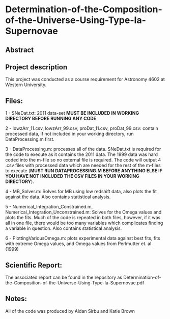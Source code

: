 # Determination-of-the-Composition-of-the-Universe-Using-Type-Ia-Supernovae

## Abstract

## Project description
This project was conducted as a course requirement for Astronomy 4602 at Western University.

## Files:

1 - SNeDat.txt: 2011 data-set **MUST BE INCLUDED IN WORKING DIRECTORY BEFORE RUNNING ANY CODE**

2 - lowzArr_11.csv, lowzArr_99.csv, proDat_11.csv, proDat_99.csv: contain processed data, if not included in your working
    directory, run DataProcessing.m first.

3 - DataProcessing.m: processes all of the data. SNeDat.txt is required for the code to execute as it contains the 2011 data.
    The 1999 data was hard coded into the m-file so no external file is required. The code will output 4 .csv files with
    processed data which are needed for the rest of the m-files to execute (**MUST RUN DATAPROCESSING.M BEFORE ANYTHING 
    ELSE IF YOU HAVE NOT INCLUDED THE CSV FILES IN YOUR WORKING DIRECTORY**).

4 - MB_Solver.m: Solves for MB using low redshift data, also plots the fit against the data. Also contains statistical analysis.

5 - Numerical_Integration_Constrained.m, Numerical_Integration_Unconstrained.m: Solves for the Omega values and plots the fits.
    Much of the code is repeated in both files, however, if it was all in one file, there would be too many variables which
    complicates finding a variable in question. Also contains statistical analysis.

6 - PlottingVariousOmega.m: plots experimental data against best fits, fits with extreme Omega values, and Omega values from
    Perlmutter et. al (1999)

## Scientific Report:

The associated report can be found in the repository as Determination-of-the-Composition-of-the-Universe-Using-Type-Ia-Supernovae.pdf

## Notes:

All of the code was produced by Aidan Sirbu and Katie Brown
